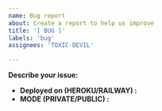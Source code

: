 ```yaml
---
name: Bug report
about: Create a report to help us improve
title: '[ BUG ]'
labels: 'bug'
assignees: 'TOXIC-DEVIL'

---
```


**Describe your issue:**


- **Deployed on (HEROKU/RAILWAY) :** 
- **MODE (PRIVATE/PUBLIC) :** 
